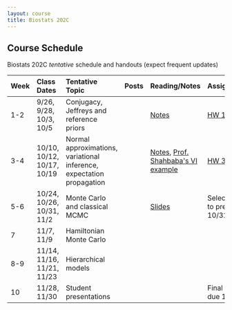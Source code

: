 ```yaml
---
layout: course
title: Biostats 202C
---
```


## Course Schedule

Biostats 202C _tentative_ schedule and handouts (expect frequent updates)


| Week | Class Dates | Tentative Topic | Posts | Reading/Notes | Assignments
|:-----------|:-----------|:------------|:------------|:------------|:------------|
|  1-2 | 9/26, 9/28, 10/3, 10/5   | Conjugacy, Jeffreys and reference priors | | [Notes](https://ucla-biostats-202c.github.io/reading/Notes1.pdf) | [HW 1](https://ucla-biostats-202c.github.io/notes/HW1.pdf), [HW 2](https://ucla-biostats-202c.github.io/notes/HW2.pdf)
|  3-4 | 10/10, 10/12, 10/17, 10/19 | Normal approximations, variational inference, expectation propagation | |  [Notes](https://ucla-biostats-202c.github.io/reading/Notes2.pdf), [Prof. Shahbaba's VI example](https://ucla-biostats-202c.github.io/reading/VI.pdf) | [HW 3](https://ucla-biostats-202c.github.io/notes/HW3.pdf)
|5-6| 10/24, 10/26, 10/31, 11/2 | Monte Carlo and classical MCMC || [Slides](https://ucla-biostats-202c.github.io/notes/Slides1.pdf) | Select [paper](https://ucla-biostats-202c.github.io/notes/papers.pdf) to present by 10/31.
|  7 |  11/7, 11/9 | Hamiltonian Monte Carlo | | 
| 8-9 | 11/14, 11/16, 11/21, 11/23 | Hierarchical models| || 
| 10 | 11/28, 11/30 | Student presentations | | |Final report due 12/6
